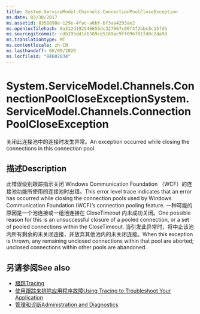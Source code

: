 ```yaml
---
title: System.ServiceModel.Channels.ConnectionPoolCloseException
ms.date: 03/30/2017
ms.assetid: 8358898e-129e-4fac-a6bf-bf3aa4293ae2
ms.openlocfilehash: 0a312d192546655dc327667c00f4f2bbc0c15fdb
ms.sourcegitcommit: cdb295dd1db589ce5169ac9ff096f01fd0c2da9d
ms.translationtype: MT
ms.contentlocale: zh-CN
ms.lasthandoff: 06/09/2020
ms.locfileid: "84602034"
---
```

# <a name="systemservicemodelchannelsconnectionpoolcloseexception"></a><span data-ttu-id="733f1-102">System.ServiceModel.Channels.ConnectionPoolCloseException</span><span class="sxs-lookup"><span data-stu-id="733f1-102">System.ServiceModel.Channels.ConnectionPoolCloseException</span></span>
<span data-ttu-id="733f1-103">关闭此连接池中的连接时发生异常。</span><span class="sxs-lookup"><span data-stu-id="733f1-103">An exception occurred while closing the connections in this connection pool.</span></span>  
  
## <a name="description"></a><span data-ttu-id="733f1-104">描述</span><span class="sxs-lookup"><span data-stu-id="733f1-104">Description</span></span>  
 <span data-ttu-id="733f1-105">此错误级别跟踪指示关闭 Windows Communication Foundation （WCF）的连接池功能所使用的连接池时出错。</span><span class="sxs-lookup"><span data-stu-id="733f1-105">This error level trace indicates that an error has occurred while closing the connection pools used by Windows Communication Foundation (WCF)’s connection pooling feature.</span></span> <span data-ttu-id="733f1-106">一种可能的原因是一个池连接或一组池连接在 CloseTimeout 内未成功关闭。</span><span class="sxs-lookup"><span data-stu-id="733f1-106">One possible reason for this is an unsuccessful closure of a pooled connection, or a set of pooled connections within the CloseTimeout.</span></span> <span data-ttu-id="733f1-107">当引发此异常时，将中止该池内所有剩余的未关闭连接，并放弃其他池内的未关闭连接。</span><span class="sxs-lookup"><span data-stu-id="733f1-107">When this exception is thrown, any remaining unclosed connections within that pool are aborted; unclosed connections within other pools are abandoned.</span></span>  
  
## <a name="see-also"></a><span data-ttu-id="733f1-108">另请参阅</span><span class="sxs-lookup"><span data-stu-id="733f1-108">See also</span></span>

- [<span data-ttu-id="733f1-109">跟踪</span><span class="sxs-lookup"><span data-stu-id="733f1-109">Tracing</span></span>](index.md)
- [<span data-ttu-id="733f1-110">使用跟踪来排除应用程序故障</span><span class="sxs-lookup"><span data-stu-id="733f1-110">Using Tracing to Troubleshoot Your Application</span></span>](using-tracing-to-troubleshoot-your-application.md)
- [<span data-ttu-id="733f1-111">管理和诊断</span><span class="sxs-lookup"><span data-stu-id="733f1-111">Administration and Diagnostics</span></span>](../index.md)
